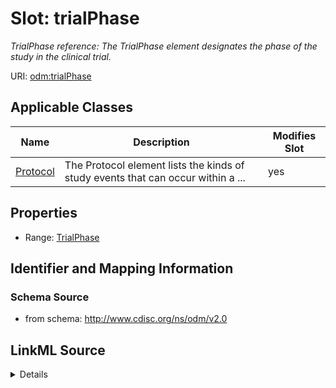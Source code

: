# Slot: trialPhase


_TrialPhase reference: The TrialPhase element designates the phase of the study in the clinical trial._



URI: [odm:trialPhase](http://www.cdisc.org/ns/odm/v2.0/trialPhase)



<!-- no inheritance hierarchy -->




## Applicable Classes

| Name | Description | Modifies Slot |
| --- | --- | --- |
[Protocol](Protocol.md) | The Protocol element lists the kinds of study events that can occur within a ... |  yes  |







## Properties

* Range: [TrialPhase](TrialPhase.md)





## Identifier and Mapping Information







### Schema Source


* from schema: http://www.cdisc.org/ns/odm/v2.0




## LinkML Source

<details>
```yaml
name: trialPhase
description: 'TrialPhase reference: The TrialPhase element designates the phase of
  the study in the clinical trial.'
from_schema: http://www.cdisc.org/ns/odm/v2.0
rank: 1000
identifier: false
alias: trialPhase
domain_of:
- Protocol
range: TrialPhase

```
</details>